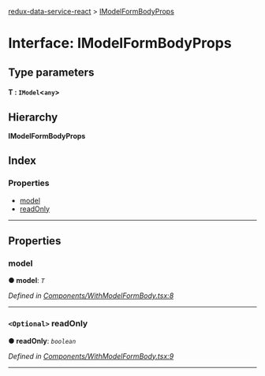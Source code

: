 [redux-data-service-react](../README.md) > [IModelFormBodyProps](../interfaces/imodelformbodyprops.md)

# Interface: IModelFormBodyProps

## Type parameters
#### T :  `IModel`<`any`>
## Hierarchy

**IModelFormBodyProps**

## Index

### Properties

* [model](imodelformbodyprops.md#model)
* [readOnly](imodelformbodyprops.md#readonly)

---

## Properties

<a id="model"></a>

###  model

**● model**: *`T`*

*Defined in [Components/WithModelFormBody.tsx:8](https://github.com/Rediker-Software/redux-data-service-react/blob/819a83f/src/Components/WithModelFormBody.tsx#L8)*

___
<a id="readonly"></a>

### `<Optional>` readOnly

**● readOnly**: *`boolean`*

*Defined in [Components/WithModelFormBody.tsx:9](https://github.com/Rediker-Software/redux-data-service-react/blob/819a83f/src/Components/WithModelFormBody.tsx#L9)*

___

